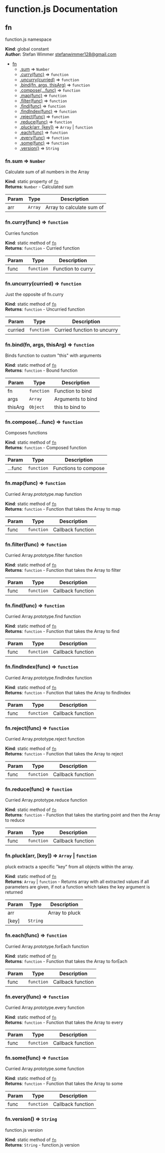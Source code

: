 # function.js Documentation

<a name="fn"></a>

## fn
function.js namespace

**Kind**: global constant  
**Author:** Stefan Wimmer <stefanwimmer128@gmail.com>  

* [fn](#fn)
    * [.sum](#fn.sum) ⇒ <code>Number</code>
    * [.curry(func)](#fn.curry) ⇒ <code>function</code>
    * [.uncurry(curried)](#fn.uncurry) ⇒ <code>function</code>
    * [.bind(fn, args, thisArg)](#fn.bind) ⇒ <code>function</code>
    * [.compose(...func)](#fn.compose) ⇒ <code>function</code>
    * [.map(func)](#fn.map) ⇒ <code>function</code>
    * [.filter(func)](#fn.filter) ⇒ <code>function</code>
    * [.find(func)](#fn.find) ⇒ <code>function</code>
    * [.findIndex(func)](#fn.findIndex) ⇒ <code>function</code>
    * [.reject(func)](#fn.reject) ⇒ <code>function</code>
    * [.reduce(func)](#fn.reduce) ⇒ <code>function</code>
    * [.pluck(arr, [key])](#fn.pluck) ⇒ <code>Array</code> &#124; <code>function</code>
    * [.each(func)](#fn.each) ⇒ <code>function</code>
    * [.every(func)](#fn.every) ⇒ <code>function</code>
    * [.some(func)](#fn.some) ⇒ <code>function</code>
    * [.version()](#fn.version) ⇒ <code>String</code>

<a name="fn.sum"></a>

### fn.sum ⇒ <code>Number</code>
Calculate sum of all numbers in the Array

**Kind**: static property of <code>[fn](#fn)</code>  
**Returns**: <code>Number</code> - Calculated sum  

| Param | Type | Description |
| --- | --- | --- |
| arr | <code>Array</code> | Array to calculate sum of |

<a name="fn.curry"></a>

### fn.curry(func) ⇒ <code>function</code>
Curries function

**Kind**: static method of <code>[fn](#fn)</code>  
**Returns**: <code>function</code> - Curried function  

| Param | Type | Description |
| --- | --- | --- |
| func | <code>function</code> | Function to curry |

<a name="fn.uncurry"></a>

### fn.uncurry(curried) ⇒ <code>function</code>
Just the opposite of fn.curry

**Kind**: static method of <code>[fn](#fn)</code>  
**Returns**: <code>function</code> - Uncurried function  

| Param | Type | Description |
| --- | --- | --- |
| curried | <code>function</code> | Curried function to uncurry |

<a name="fn.bind"></a>

### fn.bind(fn, args, thisArg) ⇒ <code>function</code>
Binds function to custom "this" with arguments

**Kind**: static method of <code>[fn](#fn)</code>  
**Returns**: <code>function</code> - Bound function  

| Param | Type | Description |
| --- | --- | --- |
| fn | <code>function</code> | Function to bind |
| args | <code>Array</code> | Arguments to bind |
| thisArg | <code>Object</code> | this to bind to |

<a name="fn.compose"></a>

### fn.compose(...func) ⇒ <code>function</code>
Composes functions

**Kind**: static method of <code>[fn](#fn)</code>  
**Returns**: <code>function</code> - Composed function  

| Param | Type | Description |
| --- | --- | --- |
| ...func | <code>function</code> | Functions to compose |

<a name="fn.map"></a>

### fn.map(func) ⇒ <code>function</code>
Curried Array.prototype.map function

**Kind**: static method of <code>[fn](#fn)</code>  
**Returns**: <code>function</code> - Function that takes the Array to map  

| Param | Type | Description |
| --- | --- | --- |
| func | <code>function</code> | Callback function |

<a name="fn.filter"></a>

### fn.filter(func) ⇒ <code>function</code>
Curried Array.prototype.filter function

**Kind**: static method of <code>[fn](#fn)</code>  
**Returns**: <code>function</code> - Function that takes the Array to filter  

| Param | Type | Description |
| --- | --- | --- |
| func | <code>function</code> | Callback function |

<a name="fn.find"></a>

### fn.find(func) ⇒ <code>function</code>
Curried Array.prototype.find function

**Kind**: static method of <code>[fn](#fn)</code>  
**Returns**: <code>function</code> - Function that takes the Array to find  

| Param | Type | Description |
| --- | --- | --- |
| func | <code>function</code> | Callback function |

<a name="fn.findIndex"></a>

### fn.findIndex(func) ⇒ <code>function</code>
Curried Array.prototype.findIndex function

**Kind**: static method of <code>[fn](#fn)</code>  
**Returns**: <code>function</code> - Function that takes the Array to findIndex  

| Param | Type | Description |
| --- | --- | --- |
| func | <code>function</code> | Callback function |

<a name="fn.reject"></a>

### fn.reject(func) ⇒ <code>function</code>
Curried Array.prototype.reject function

**Kind**: static method of <code>[fn](#fn)</code>  
**Returns**: <code>function</code> - Function that takes the Array to reject  

| Param | Type | Description |
| --- | --- | --- |
| func | <code>function</code> | Callback function |

<a name="fn.reduce"></a>

### fn.reduce(func) ⇒ <code>function</code>
Curried Array.prototype.reduce function

**Kind**: static method of <code>[fn](#fn)</code>  
**Returns**: <code>function</code> - Function that takes the starting point and then the Array to reduce  

| Param | Type | Description |
| --- | --- | --- |
| func | <code>function</code> | Callback function |

<a name="fn.pluck"></a>

### fn.pluck(arr, [key]) ⇒ <code>Array</code> &#124; <code>function</code>
pluck extracts a specific "key" from all objects within the array.

**Kind**: static method of <code>[fn](#fn)</code>  
**Returns**: <code>Array</code> &#124; <code>function</code> - Returns array with all extracted values if all parameters are given, if not a function which takes the key argument is returned  

| Param | Type | Description |
| --- | --- | --- |
| arr |  | Array to pluck |
| [key] | <code>String</code> |  |

<a name="fn.each"></a>

### fn.each(func) ⇒ <code>function</code>
Curried Array.prototype.forEach function

**Kind**: static method of <code>[fn](#fn)</code>  
**Returns**: <code>function</code> - Function that takes the Array to forEach  

| Param | Type | Description |
| --- | --- | --- |
| func | <code>function</code> | Callback function |

<a name="fn.every"></a>

### fn.every(func) ⇒ <code>function</code>
Curried Array.prototype.every function

**Kind**: static method of <code>[fn](#fn)</code>  
**Returns**: <code>function</code> - Function that takes the Array to every  

| Param | Type | Description |
| --- | --- | --- |
| func | <code>function</code> | Callback function |

<a name="fn.some"></a>

### fn.some(func) ⇒ <code>function</code>
Curried Array.prototype.some function

**Kind**: static method of <code>[fn](#fn)</code>  
**Returns**: <code>function</code> - Function that takes the Array to some  

| Param | Type | Description |
| --- | --- | --- |
| func | <code>function</code> | Callback function |

<a name="fn.version"></a>

### fn.version() ⇒ <code>String</code>
function.js version

**Kind**: static method of <code>[fn](#fn)</code>  
**Returns**: <code>String</code> - function.js version  

